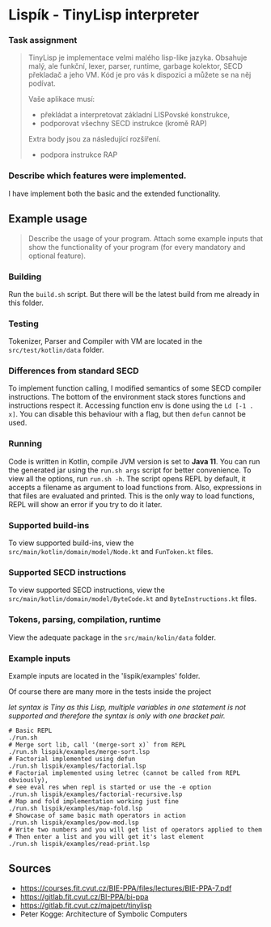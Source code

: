 # Lispík - TinyLisp interpreter

### Task assignment

> TinyLisp je implementace velmi malého lisp-like jazyka. Obsahuje malý, ale funkční, lexer, parser, runtime, garbage kolektor, SECD překladač a jeho VM. Kód je pro vás k dispozici a můžete se na něj podívat.
> 
> Vaše aplikace musí:
> - překládat a interpretovat základní LISPovské konstrukce,
> - podporovat všechny SECD instrukce (kromě RAP)
>
> Extra body jsou za následující rozšíření.
> - podpora instrukce RAP

### Describe which features were implemented.

I have implement both the basic and the extended functionality.

## Example usage

>Describe the usage of your program.
>Attach some example inputs that show the functionality of your program (for every mandatory and optional feature).

### Building
Run the `build.sh` script. But there will be the latest build from me already in this folder.

### Testing
Tokenizer, Parser and Compiler with VM are located in the `src/test/kotlin/data` folder.

### Differences from standard SECD
To implement function calling, I modified semantics of some SECD compiler instructions.
The bottom of the environment stack stores functions and instructions respect it.
Accessing function env is done using the `Ld [-1 . x]`.
You can disable this behaviour with a flag, but then `defun` cannot be used.

### Running
Code is written in Kotlin, compile JVM version is set to **Java 11**.
You can run the generated jar using the `run.sh args` script for better convenience.
To view all the options, run `run.sh -h`.
The script opens REPL by default, it accepts a filename as argument to load functions from.
Also, expressions in that files are evaluated and printed.
This is the only way to load functions, REPL will show an error if you try to do it later.

### Supported build-ins
To view supported build-ins, view the `src/main/kotlin/domain/model/Node.kt` and `FunToken.kt` files.

### Supported SECD instructions
To view supported SECD instructions, view the `src/main/kotlin/domain/model/ByteCode.kt` and `ByteInstructions.kt` files.

### Tokens, parsing, compilation, runtime
View the adequate package in the `src/main/kolin/data` folder.

### Example inputs
Example inputs are located in the 'lispik/examples' folder.

Of course there are many more in the tests inside the project

*let syntax is Tiny as this Lisp, multiple variables in one statement is not supported
and therefore the syntax is only with one bracket pair.*

```shell
# Basic REPL
./run.sh
# Merge sort lib, call '(merge-sort x)` from REPL
./run.sh lispik/examples/merge-sort.lsp
# Factorial implemented using defun
./run.sh lispik/examples/factorial.lsp
# Factorial implemented using letrec (cannot be called from REPL obviously),
# see eval res when repl is started or use the -e option
./run.sh lispik/examples/factorial-recursive.lsp
# Map and fold implementation working just fine
./run.sh lispik/examples/map-fold.lsp
# Showcase of same basic math operators in action
./run.sh lispik/examples/pow-mod.lsp
# Write two numbers and you will get list of operators applied to them
# Then enter a list and you will get it's last element
./run.sh lispik/examples/read-print.lsp
```

## Sources
 - https://courses.fit.cvut.cz/BIE-PPA/files/lectures/BIE-PPA-7.pdf
 - https://gitlab.fit.cvut.cz/BI-PPA/bi-ppa
 - https://gitlab.fit.cvut.cz/majpetr/tinylisp
 - Peter Kogge: Architecture of Symbolic Computers
